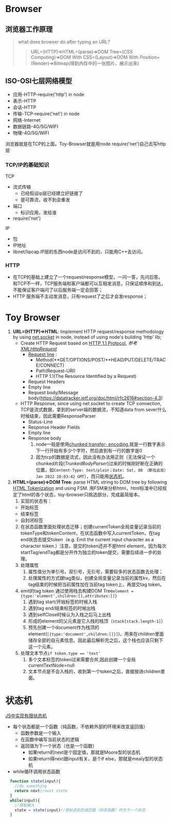 # Browser
## 浏览器工作原理
> what does browser do after typing an URL?
>>URL=(HTTP)=>HTML=(parse)=>DOM Tree=(CSS Computing)=>DOM With CSS=(Layout)=>DOM With Position=(Render)=>Bitmap(得到内存中的一张图片，展示出来)

## ISO-OSI七层网络模型
- 应用-HTTP-require('http') in node
- 表示-HTTP
- 会话-HTTP
- 传输-TCP-require('net') in node
- 网络-Internet
- 数据链路-4G/5G/WIFI
- 物理-4G/5G/WIFI

浏览器就是在TCP的上面。Toy-Browser就是用node require('net')自己去写http层
### TCP/IP的基础知识
TCP
- 流式传输
  - 已经假设ip层已经建立好链接了
  - 是可靠流，收不到会重发
- 端口
  - 标识应用，发给谁
- require('net')

IP
- 包
- IP地址
- libnet/lipcap.IP层的东西node是访问不到的，只能用C++去访问。 

### HTTP
- 在TCP的基础上建立了一个request/response模型，一问一答，先问后答。和TCP不一样，TCP服务端和客户端都可以互相发消息，只保证顺序和到达，不能保证客户端问了以后服务端一定会回答；
- HTTP 服务端不主动发消息，只有request了之后才会发response；

# Toy Browser
1. **URL=(HTTP)=>HTML**: Implement HTTP request/response methodology by using [net.socket](./https://nodejs.org/dist/latest-v16.x/docs/api/net.html#class-netsocket) in node, instead of using node's building 'http' lib;
     *  Create HTTP Request based on [HTTP 1.1 Protocol](https://datatracker.ietf.org/doc/html/rfc2616), *参考[XMLHttpRequest](https://developer.mozilla.org/en-US/docs/Web/API/XMLHttpRequest)*
         *  [Request line](https://datatracker.ietf.org/doc/html/rfc2616#section-5) : 
             *  Method(**GET/OPTIONS/POST/**HEAD/PUT/DELETE/TRACE/CONNECT)
             *  Path(Request-URI)
             *  HTTP 1.1(The Resource Identified by a Request)
         *  Request Headers
         *  Empty line
         *  Request body/Message body(https://datatracker.ietf.org/doc/html/rfc2616#section-4.3)
     * HTTP Response, since using net.socket to create TCP connection, TCP是流式数据，拿到的server端的数据流，不知道data from sever什么时候结束，因此需要ResponseParser
         * Status-Line
         * Response Header Fields
         * Empty line
         * Response body
            1. node一般是使用[chunked transfer- encoding](https://datatracker.ietf.org/doc/html/rfc2616#section-3.6.1),就是一行数字表示下一行开始有多少个字符，然后直到有一行的数字是0
            2. 因为tcp的数据是流式，因此没有办法用正则（无法保证一个chunked片段(*TrunkedBodyParser*)过来的时候刚好断在正确的位置，如`Content-Type: text/plain；Date: Sat, 08 （断在此处）Jan 2022 20:03:42 GMT`），而只能用[状态机](#状态机)。
2. **HTML=(parse)=>DOM Tree**: parse HTML string to DOM tree by following [HTML Tokenization](https://html.spec.whatwg.org/#data-state) and using FSM. 用FSM来分析html，html标准中已经规定了html的各个状态，toy-browser只挑选部分，完成最简版本。
   1. 实现的状态有：
    * 开始标签
    * 结束标签
    * 自封闭标签
   2. 在状态函数里面处理状态迁移；创建currentToken全局变量记录当前的tokenType和tokenContent，在状态函数中写入currentToken，在tag end状态去提交token（e.g. Emit the current input character as a character token.）注意，提交的token还并不是html element，因为每次startTag/endTag都是分开作为独立的token提交，需要后续进一步的处理。
   3. 处理属性
      1. 属性值分为单引号，双引号，无引号，需要较多的状态函数去处理；
      2. 处理属性的方式跟tag类似，创建全局变量记录当前的属性kv，然后在tag结束的时候把当前属性加在当前tag token上，再提交tag token。
   4. emit的tag token 通过使用栈去构建DOM Tree`element = {type:'element',children:[],attributes:[]}`
      1. 遇到tag start/开始标签的时候入栈
      2. 遇到tag end/结束标签的时候出栈
      3. 遇到selfClose时候认为入栈之后马上出栈
      4. 形成的element的父元素是它入栈的栈顶（`stack[stack.length-1]`）
      5. 预先创建一个document作为栈顶的element(`[{type:'document',children:[]}]`)，用来在children里面储存全部的自元素信息。因此最后解析完之后，这个栈也应该只剩下这一个元素。
   5. 处理文本节点`if token.type == 'text'`
      1. 多个文本标签的token过来需要合并,因此创建一个全局currentTextNode=null
      2. 文本节点是不会入栈的，收到第一个token之后，直接放进children里面。



# 状态机
[JS中实现有限状态机](./FSM.js)
- 每个状态都是一个函数（纯函数，不依赖外部的环境来改变返回值）
  * 函数参数是一个输入
  * 在函数中编写当前状态的逻辑
  * 返回值为下一个状态（也是一个函数）
    * 如果return的next是个固定值，那就是Moore型的状态机
    * 如果return得next跟input有关，是个if else，那就是mealy型的状态机
- while循环调用状态函数
```js 
  function state(input){
    //do something
    return next//next state
  }
  while(input){
    //获取输入
    state = state(input)//把状态机的返回值（状态函数）作为下一个状态
  }
```

